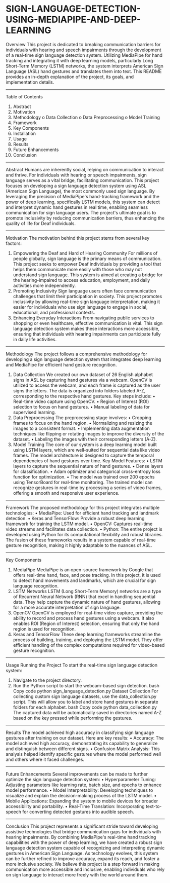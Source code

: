 # SIGN-LANGUAGE-DETECTION-USING-MEDIAPIPE-AND-DEEP-LEARNING
Overview
This project is dedicated to breaking communication barriers for individuals with hearing and speech impairments through the development of a real-time sign language detection system. Utilizing MediaPipe for hand tracking and integrating it with deep learning models, particularly Long Short-Term Memory (LSTM) networks, the system interprets American Sign Language (ASL) hand gestures and translates them into text. This README provides an in-depth explanation of the project, its goals, and implementation details.
________________________________________
Table of Contents
1.	Abstract
2.	Motivation
3.	Methodology
o	Data Collection
o	Data Preprocessing
o	Model Training
4.	Framework
5.	Key Components
6.	Installation
7.	Usage
8.	Results
9.	Future Enhancements
10.	Conclusion
________________________________________
Abstract
Humans are inherently social, relying on communication to interact and thrive. For individuals with hearing or speech impairments, sign language serves as a vital bridge, facilitating communication. This project focuses on developing a sign language detection system using ASL (American Sign Language), the most commonly used sign language. By leveraging the precision of MediaPipe's hand-tracking framework and the power of deep learning, specifically LSTM models, this system can detect and interpret dynamic hand gestures in real time, enabling seamless communication for sign language users. The project's ultimate goal is to promote inclusivity by reducing communication barriers, thus enhancing the quality of life for Deaf individuals.
________________________________________
Motivation
The motivation behind this project stems from several key factors:
1. Empowering the Deaf and Hard of Hearing Community
For millions of people globally, sign language is the primary means of communication. This project seeks to empower Deaf individuals by providing a tool that helps them communicate more easily with those who may not understand sign language. This system is aimed at creating a bridge for the hearing-impaired to access education, employment, and daily activities more independently.
2. Promoting Inclusivity
Sign language users often face communication challenges that limit their participation in society. This project promotes inclusivity by allowing real-time sign language interpretation, making it easier for individuals who use sign language to engage in social, educational, and professional contexts.
3. Enhancing Everyday Interactions
From navigating public services to shopping or even healthcare, effective communication is vital. This sign language detection system makes these interactions more accessible, ensuring that individuals with hearing impairments can participate fully in daily life activities.
________________________________________
Methodology
The project follows a comprehensive methodology for developing a sign language detection system that integrates deep learning and MediaPipe for efficient hand gesture recognition.
1. Data Collection
We created our own dataset of 26 English alphabet signs in ASL by capturing hand gestures via a webcam. OpenCV is utilized to access the webcam, and each frame is captured as the user signs the letters. The data is organized into folders labeled A-Z, corresponding to the respective hand gestures.
Key steps include:
•	Real-time video capture using OpenCV.
•	Region of Interest (ROI) selection to focus on hand gestures.
•	Manual labeling of data for supervised learning.
2. Data Preprocessing
The preprocessing stage involves:
•	Cropping frames to focus on the hand region.
•	Normalizing and resizing the images to a consistent format.
•	Implementing data augmentation techniques like flipping or rotating images to improve the diversity of the dataset.
•	Labeling the images with their corresponding letters (A-Z).
3. Model Training
The core of our system is a deep learning model built using LSTM layers, which are well-suited for sequential data like video frames. The model architecture is designed to capture the temporal dependencies of hand gestures over time.
Key Model Features:
•	LSTM layers to capture the sequential nature of hand gestures.
•	Dense layers for classification.
•	Adam optimizer and categorical cross-entropy loss function for optimization.
•	The model was trained over 200 epochs using TensorBoard for real-time monitoring.
The trained model can recognize gestures in real-time by processing a series of video frames, offering a smooth and responsive user experience.
________________________________________
Framework
The proposed methodology for this project integrates multiple technologies:
•	MediaPipe: Used for efficient hand tracking and landmark detection.
•	Keras and TensorFlow: Provide a robust deep learning framework for training the LSTM model.
•	OpenCV: Captures real-time video streams and facilitates data collection.
•	Python: The entire project is developed using Python for its computational flexibility and robust libraries.
The fusion of these frameworks results in a system capable of real-time gesture recognition, making it highly adaptable to the nuances of ASL.
________________________________________
Key Components
1. MediaPipe
MediaPipe is an open-source framework by Google that offers real-time hand, face, and pose tracking. In this project, it is used to detect hand movements and landmarks, which are crucial for sign language recognition.
2. LSTM Networks
LSTM (Long Short-Term Memory) networks are a type of Recurrent Neural Network (RNN) that excel in handling sequential data. They help capture the dynamic nature of hand gestures, allowing for a more accurate interpretation of sign language.
3. OpenCV
OpenCV is employed for real-time video capture, providing the ability to record and process hand gestures using a webcam. It also enables ROI (Region of Interest) selection, ensuring that only the hand region is used for recognition.
4. Keras and TensorFlow
These deep learning frameworks streamline the process of building, training, and deploying the LSTM model. They offer efficient handling of the complex computations required for video-based gesture recognition.
________________________________________
Usage
Running the Project
To start the real-time sign language detection system:
1.	Navigate to the project directory.
2.	Run the Python script to start the webcam-based sign detection.
bash
Copy code
python sign_language_detection.py
Dataset Collection
For collecting custom sign language datasets, use the data_collection.py script. This will allow you to label and store hand gestures in separate folders for each alphabet.
bash
Copy code
python data_collection.py
The captured data will be automatically saved in directories named A-Z based on the key pressed while performing the gestures.
________________________________________
Results
The model achieved high accuracy in classifying sign language gestures after training on our dataset. Here are key results:
•	Accuracy: The model achieved high accuracy, demonstrating its capability to generalize and distinguish between different signs.
•	Confusion Matrix Analysis: This analysis helped identify specific gestures where the model performed well and others where it faced challenges.
________________________________________
Future Enhancements
Several improvements can be made to further optimize the sign language detection system:
•	Hyperparameter Tuning: Adjusting parameters like learning rate, batch size, and epochs to enhance model performance.
•	Model Interpretability: Developing techniques to visualize and explain the decision-making process of the LSTM model.
•	Mobile Applications: Expanding the system to mobile devices for broader accessibility and portability.
•	Real-Time Translation: Incorporating text-to-speech for converting detected gestures into audible speech.
________________________________________
Conclusion
This project represents a significant stride toward developing assistive technologies that bridge communication gaps for individuals with hearing impairments. By combining MediaPipe's real-time hand tracking capabilities with the power of deep learning, we have created a robust sign language detection system capable of recognizing and interpreting dynamic gestures in American Sign Language. As technology evolves, this system can be further refined to improve accuracy, expand its reach, and foster a more inclusive society.
We believe this project is a step forward in making communication more accessible and inclusive, enabling individuals who rely on sign language to interact more freely with the world around them.


